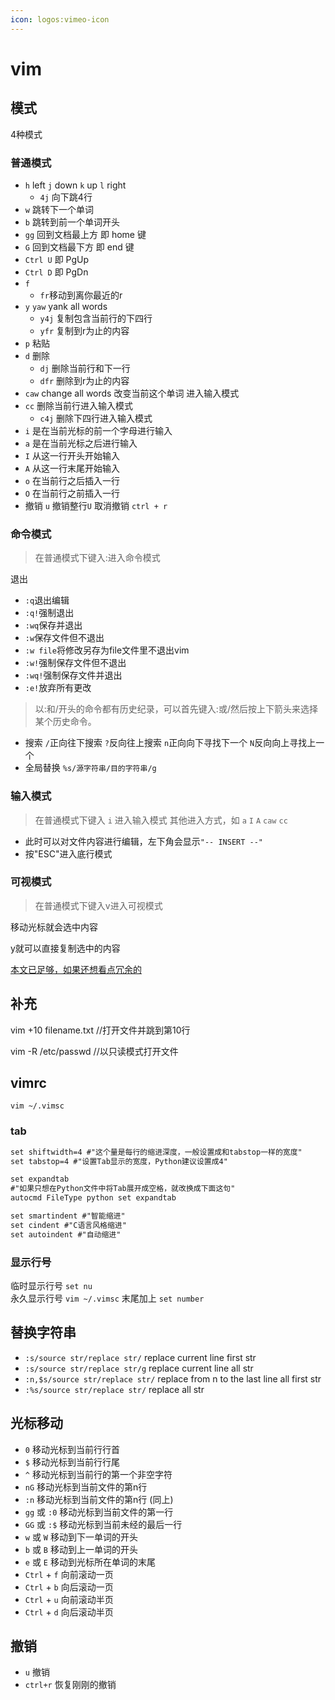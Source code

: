 ```yaml
---
icon: logos:vimeo-icon
---
```

# vim

## 模式

4种模式

### 普通模式

- `h` left `j` down `k` up `l` right
  - `4j` 向下跳4行
- `w` 跳转下一个单词
- `b` 跳转到前一个单词开头
- `gg` 回到文档最上方 即 home 键
- `G` 回到文档最下方 即 end 键
- `Ctrl U` 即 PgUp
- `Ctrl D` 即 PgDn
- `f`
  - `fr`移动到离你最近的r
- `y` `yaw` yank all words
  - `y4j` 复制包含当前行的下四行
  - `yfr` 复制到r为止的内容
- `p` 粘贴
- `d` 删除
  - `dj` 删除当前行和下一行
  - `dfr` 删除到r为止的内容
- `caw` change all words 改变当前这个单词 进入输入模式
- `cc` 删除当前行进入输入模式
  - `c4j` 删除下四行进入输入模式
- `i` 是在当前光标的前一个字母进行输入
- `a` 是在当前光标之后进行输入
- `I` 从这一行开头开始输入
- `A` 从这一行末尾开始输入
- `o` 在当前行之后插入一行
- `O` 在当前行之前插入一行
- 撤销 `u` 撤销整行`U` 取消撤销 `ctrl + r`

### 命令模式

> 在普通模式下键入:进入命令模式

退出

- `:q`退出编辑
- `:q!`强制退出
- `:wq`保存并退出
- `:w`保存文件但不退出
- `:w file`将修改另存为file文件里不退出vim
- `:w!`强制保存文件但不退出
- `:wq!`强制保存文件并退出
- `:e!`放弃所有更改

> 以:和/开头的命令都有历史纪录，可以首先键入:或/然后按上下箭头来选择某个历史命令。

- 搜索 `/`正向往下搜索 `?`反向往上搜索 `n`正向向下寻找下一个 `N`反向向上寻找上一个
- 全局替换 `%s/源字符串/目的字符串/g`

### 输入模式

> 在普通模式下键入 `i` 进入输入模式
> 其他进入方式，如 `a` `I` `A` `caw` `cc`

- 此时可以对文件内容进行编辑，左下角会显示`"-- INSERT --"`
- 按"ESC"进入底行模式

### 可视模式

> 在普通模式下键入v进入可视模式

移动光标就会选中内容

y就可以直接复制选中的内容

[本文已足够，如果还想看点冗余的](https://blog.csdn.net/feosun/article/details/73196299)

## 补充

vim +10 filename.txt //打开文件并跳到第10行

vim -R /etc/passwd //以只读模式打开文件

## vimrc

`vim ~/.vimsc`

### tab

```txt [.vimsc]
set shiftwidth=4 #"这个量是每行的缩进深度，一般设置成和tabstop一样的宽度"
set tabstop=4 #"设置Tab显示的宽度，Python建议设置成4"

set expandtab
#"如果只想在Python文件中将Tab展开成空格，就改换成下面这句"
autocmd FileType python set expandtab

set smartindent #"智能缩进"
set cindent #"C语言风格缩进"
set autoindent #"自动缩进"
```

### 显示行号

临时显示行号 `set nu`  
永久显示行号 `vim ~/.vimsc` 末尾加上 `set number`

## 替换字符串

- `:s/source str/replace str/` replace current line first str
- `:s/source str/replace str/g` replace current line all str
- `:n,$s/source str/replace str/` replace from n to the last line all first str
- `:%s/source str/replace str/` replace all str

## 光标移动

- `0` 移动光标到当前行行首
- `$` 移动光标到当前行行尾
- `^` 移动光标到当前行的第一个非空字符
- `nG` 移动光标到当前文件的第n行
- `:n` 移动光标到当前文件的第n行 (同上)
- `gg` 或 `:0` 移动光标到当前文件的第一行
- `GG` 或 `:$` 移动光标到当前未经的最后一行
- `w` 或 `W` 移动到下一单词的开头
- `b` 或 `B` 移动到上一单词的开头
- `e` 或 `E` 移动到光标所在单词的末尾
- `Ctrl` + `f` 向前滚动一页
- `Ctrl` + `b` 向后滚动一页
- `Ctrl` + `u` 向前滚动半页
- `Ctrl` + `d` 向后滚动半页

## 撤销

- `u` 撤销
- `ctrl+r` 恢复刚刚的撤销
